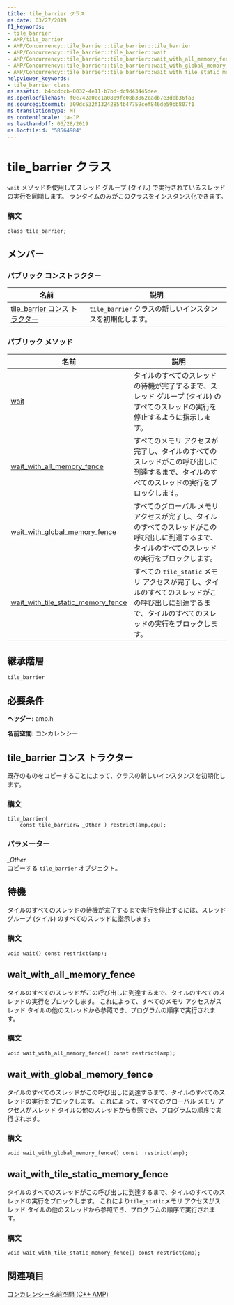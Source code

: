 ```yaml
---
title: tile_barrier クラス
ms.date: 03/27/2019
f1_keywords:
- tile_barrier
- AMP/tile_barrier
- AMP/Concurrency::tile_barrier::tile_barrier::tile_barrier
- AMP/Concurrency::tile_barrier::tile_barrier::wait
- AMP/Concurrency::tile_barrier::tile_barrier::wait_with_all_memory_fence
- AMP/Concurrency::tile_barrier::tile_barrier::wait_with_global_memory_fence
- AMP/Concurrency::tile_barrier::tile_barrier::wait_with_tile_static_memory_fence
helpviewer_keywords:
- tile_barrier class
ms.assetid: b4ccdccb-0032-4e11-b7bd-dc9d43445dee
ms.openlocfilehash: f0e742a0cc1a0809fc08b3862cadb7e3deb36fa8
ms.sourcegitcommit: 309dc532f13242854b47759cef846de59bb807f1
ms.translationtype: MT
ms.contentlocale: ja-JP
ms.lasthandoff: 03/28/2019
ms.locfileid: "58564984"
---
```

# <a name="tilebarrier-class"></a>tile_barrier クラス

`wait` メソッドを使用してスレッド グループ (タイル) で実行されているスレッドの実行を同期します。 ランタイムのみがこのクラスをインスタンス化できます。

### <a name="syntax"></a>構文

```
class tile_barrier;
```

## <a name="members"></a>メンバー

### <a name="public-constructors"></a>パブリック コンストラクター

|名前|説明|
|----------|-----------------|
|[tile_barrier コンス トラクター](#ctor)|`tile_barrier` クラスの新しいインスタンスを初期化します。|

### <a name="public-methods"></a>パブリック メソッド

|名前|説明|
|----------|-----------------|
|[wait](#wait)|タイルのすべてのスレッドの待機が完了するまで、スレッド グループ (タイル) のすべてのスレッドの実行を停止するように指示します。|
|[wait_with_all_memory_fence](#wait_with_all_memory_fence)|すべてのメモリ アクセスが完了し、タイルのすべてのスレッドがこの呼び出しに到達するまで、タイルのすべてのスレッドの実行をブロックします。|
|[wait_with_global_memory_fence](#wait_with_global_memory_fence)|すべてのグローバル メモリ アクセスが完了し、タイルのすべてのスレッドがこの呼び出しに到達するまで、タイルのすべてのスレッドの実行をブロックします。|
|[wait_with_tile_static_memory_fence](#wait_with_tile_static_memory_fence)|すべての `tile_static` メモリ アクセスが完了し、タイルのすべてのスレッドがこの呼び出しに到達するまで、タイルのすべてのスレッドの実行をブロックします。|

## <a name="inheritance-hierarchy"></a>継承階層

`tile_barrier`

## <a name="requirements"></a>必要条件

**ヘッダー:** amp.h

**名前空間:** コンカレンシー

## <a name="ctor"></a>  tile_barrier コンス トラクター

既存のものをコピーすることによって、クラスの新しいインスタンスを初期化します。

### <a name="syntax"></a>構文

```
tile_barrier(
    const tile_barrier& _Other ) restrict(amp,cpu);
```

### <a name="parameters"></a>パラメーター

*_Other*<br/>
コピーする `tile_barrier` オブジェクト。

## <a name="wait"></a>待機

タイルのすべてのスレッドの待機が完了するまで実行を停止するには、スレッド グループ (タイル) のすべてのスレッドに指示します。

### <a name="syntax"></a>構文

```
void wait() const restrict(amp);
```

## <a name="waitwithallmemoryfence"></a>wait_with_all_memory_fence

タイルのすべてのスレッドがこの呼び出しに到達するまで、タイルのすべてのスレッドの実行をブロックします。 これによって、すべてのメモリ アクセスがスレッド タイルの他のスレッドから参照でき、プログラムの順序で実行されます。

### <a name="syntax"></a>構文

```
void wait_with_all_memory_fence() const restrict(amp);
```

## <a name="waitwithglobalmemoryfence"></a>wait_with_global_memory_fence

タイルのすべてのスレッドがこの呼び出しに到達するまで、タイルのすべてのスレッドの実行をブロックします。 これによって、すべてのグローバル メモリ アクセスがスレッド タイルの他のスレッドから参照でき、プログラムの順序で実行されます。

### <a name="syntax"></a>構文

```
void wait_with_global_memory_fence() const  restrict(amp);
```

## <a name="waitwithtilestaticmemoryfence"></a>wait_with_tile_static_memory_fence

タイルのすべてのスレッドがこの呼び出しに到達するまで、タイルのすべてのスレッドの実行をブロックします。 これにより`tile_static`メモリ アクセスがスレッド タイルの他のスレッドから参照でき、プログラムの順序で実行されます。

### <a name="syntax"></a>構文

```
void wait_with_tile_static_memory_fence() const restrict(amp);
```

## <a name="see-also"></a>関連項目

[コンカレンシー名前空間 (C++ AMP)](concurrency-namespace-cpp-amp.md)
